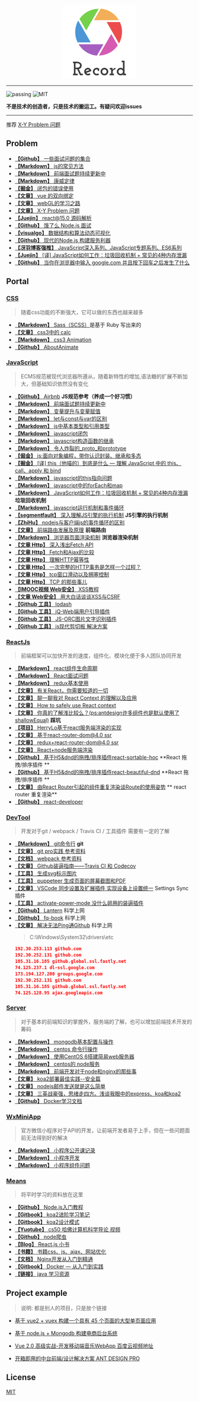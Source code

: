 <div align="center"><img src="./Img/record1.png" alt="logo" title="logo"/></div>

---

![passing](https://img.shields.io/badge/build-passing-brightgreen.svg)
![MIT](https://img.shields.io/badge/License-MIT-brightgreen.svg)

**不是技术的创造者，只是技术的搬运工。有疑问欢迎issues**

---

推荐 [X-Y Problem 问题](https://coolshell.cn/articles/10804.html)

## Problem
* [**【Github】** 一些面试问题的集合](https://github.com/EastSummer/wheel_marking/blob/master/question.md)
* [**【Markdown】** js的常见方法](./js/JsMd/js的常见方法.md)
* [**【Markdown】** 前端面试题持续更新中](https://github.com/HerryLo/Record/blob/master/js/JsMd/%E5%B8%B8%E8%A7%81%E7%9A%84%E9%9D%A2%E8%AF%95%E9%A2%98.md)
* [**【Markdown】** 康威定律](./other/康威定律.md)
* [**【掘金】** 闭包的错误使用](https://juejin.im/post/5c22f13b5188252b56273a00)
* [**【文章】** vue 的双向绑定](https://www.cnblogs.com/kidney/p/6052935.html?utm_source=gold_browser_extension)
* [**【文章】** webGL的学习之路](https://blog.csdn.net/column/details/webgl.html?&page=2)
* [**【文章】** X-Y Problem 问题](https://coolshell.cn/articles/10804.html)
* [**【Juejin】** react@15.0 源码解析](https://juejin.im/post/5983dfbcf265da3e2f7f32de)
* [**【Github】** 饿了么 Node.js 面试](https://github.com/ElemeFE/node-interview/tree/master/sections/zh-cn)
* [**【visualgo】** 数据结构和算法动态可视化](https://visualgo.net/zh)
* [**【Github】** 现代的Node.js 构建服务利器](https://i5ting.github.io/modern-nodejs/)
* [**【冴羽博客强推】** JavaScript深入系列、JavaScript专题系列、ES6系列](https://github.com/mqyqingfeng/Blog)
* [**【Juejin】** [译] JavaScript如何工作：垃圾回收机制 + 常见的4种内存泄漏](https://juejin.im/post/5ca0c8aa518825680c7cb44b)
* [**【Github】** 当你在浏览器中输入 google.com 并且按下回车之后发生了什么](https://github.com/AttemptWeb/what-happens-when-zh_CN)

## Portal

### [**CSS**](./css) 

> 随着css功能的不断强大，它可以做的东西也越来越多

* [**【Markdown】** Sass（SCSS）](./css./Sass.md)是基于 Ruby 写出来的
* [**【文章】** css3中的 calc](https://blog.csdn.net/xianyu410725/article/details/53464834)
* [**【Markdown】** css3 Animation](./css./cssAnimation.md)
* [**【Github】** AboutAnimate](https://github.com/EastSummer/AboutAnimate)

### [**JavaScript**](./js) 

> ECMS规范被现代浏览器所遵从，随着新特性的增加,语法糖的扩展不断加大，但基础知识依然没有变化

* [**【Github】** Airbnb](https://github.com/airbnb/javascript) **JS规范参考（养成一个好习惯）**
* [**【Markdown】** 前端面试题持续更新中](./js/JsMd/常见的面试题.md)
* [**【Markdown】** 变量提升与变量赋值](./js/JsMd/真正弄懂jsmd)
* [**【Markdown】** let与const与var的区别](./js/JsMd/let与const与var.md)
* [**【Markdown】** js中基本类型和引用类型](./js/JsMd/js中基本类型和引用类型.md)
* [**【Markdown】** javascript闭包](./js/JsMd/闭包.md)
* [**【Markdown】** javascript构造函数的继承](./js/JsMd/js构造函数的继承.md)
* [**【Markdown】** 令人炸裂的_proto_和prototype](./js/JsMd/令人炸裂的_proto_和prototype.md)
* [**【倔金】** js:面向对象编程，带你认识封装、继承和多态](https://juejin.im/post/59396c96fe88c2006afc2707)
* [**【掘金】** [译] this（他喵的）到底是什么 — 理解 JavaScript 中的 this、call、apply 和 bind](https://juejin.im/post/5b9f176b6fb9a05d3827d03f)
* [**【Markdown】** javascript的this指向问题](./js/JsMd/js中this的指向问题.md)
* [**【Markdown】** javascript中的forEach和map](./js/JsMd/js中for和map和forEach.md)
* [**【Markdown】** JavaScript如何工作：垃圾回收机制 + 常见的4种内存泄漏](./js/JsMd/GcHandle.md) **垃圾回收机制**
* [**【Markdown】** javascript运行机制和事件循环](./js/JsMd/js运行机制和事件循环.md)
* [**【segmentfault】** 深入理解JS引擎的执行机制](https://segmentfault.com/a/1190000012806637) **JS引擎的执行机制**
* [**【ZhiHu】** nodejs与客户端js的事件循环的区别](https://zhuanlan.zhihu.com/p/33058983)
* [**【文章】** 前端路由发展及原理](https://segmentfault.com/a/1190000011967786) **前端路由**
* [**【Markdown】** 浏览器页面渲染机制](./js/JsMd/浏览器页面渲染机制.md) **浏览器渲染机制**
* [**【文章 Http】** 深入浅出Fetch API](http://web.jobbole.com/84924/)
* [**【文章 Http】** Fetch和Ajax的比较](https://www.jianshu.com/p/71f756103df8)
* [**【文章 Http】** 理解HTTP幂等性](https://www.cnblogs.com/weidagang2046/archive/2011/06/04/idempotence.html)
* [**【文章 Http】** 一次完整的HTTP事务是怎样一个过程？](http://blog.51cto.com/linux5588/1351007)
* [**【文章 Http】** tcp窗口滑动以及拥塞控制](http://blog.chinaunix.net/uid-26275986-id-4109679.html)
* [**【文章 Http】** TCP 的那些事儿](https://coolshell.cn/articles/11564.html)
* [**【IMOOC视频 Web安全】** XSS教程](https://www.imooc.com/learn/812)
* [**【文章 Web安全】** 用大白话谈谈XSS与CSRF](https://segmentfault.com/a/1190000007059639)
* [**【Github 工具】** lodash](https://github.com/lodash/lodash)
* [**【Github 工具】** jQ-Web端用户引导插件](https://github.com/jwarby/jquery-pagewalkthrough)
* [**【Github 工具】** JS-ORC图片文字识别插件](https://github.com/naptha/tesseract.js)
* [**【Github 工具】** js现代剪切板 解决方案](https://github.com/zenorocha/clipboard.js/)

### [**ReactJs**](./frame)

> 前端框架可以加快开发的速度，组件化、模块化便于多人团队协同开发

* [**【Markdown】** react组件生命周期](./frame/react/react生命周期.md)
* [**【Markdown】** React面试问题](./frame/react/React问题.md)
* [**【Markdown】** redux基本使用](./frame/react/redux使用.md)
* [**【文章】** 有关React，你需要知道的一切](https://hateonion.github.io/react-bits-CN/)
* [**【文章】** 聊一聊我对 React Context 的理解以及应用](https://www.jianshu.com/p/eba2b76b290b)
* [**【文章】** How to safely use React context](https://medium.com/@mweststrate/how-to-safely-use-react-context-b7e343eff076)
* [**【文章】** 你真的了解浅比较么？(ps:antdesign许多组件也是默认使用了shallowEqual)](https://www.imweb.io/topic/598973c2c72aa8db35d2e291) **踩坑**
* [**【项目】** HerryLo基于react服务端渲染的实现](https://github.com/HerryLo/webpack-react-node)
* [**【文章】** 基于react-router-dom@4.0 ssr](https://alligator.io/react/react-router-ssr/)
* [**【文章】** redux+react-router-dom@4.0 ssr](https://crypt.codemancers.com/posts/2017-06-03-reactjs-server-side-rendering-with-router-v4-and-redux/)
* [**【文章】** React+node服务端渲染](https://segmentfault.com/a/1190000003735257)
* [**【Github】** 基于H5&dnd的拖拽/排序插件react-sortable-hoc](https://github.com/clauderic/react-sortable-hoc) **React 拖拽/排序插件 **
* [**【Github】** 基于H5&dnd的拖拽/排序插件react-beautiful-dnd](https://github.com/atlassian/react-beautiful-dnd) **React 拖拽/排序插件 **
* [**【文章】** 由React Router引起的组件重复渲染谈Route的使用姿势](https://segmentfault.com/a/1190000012078328) ** react router 重复渲染**
* [**【Github】** react-developer](https://github.com/adam-golab/react-developer-roadmap)

### [**DevTool**](./other/devTool) 

> 开发对于git / webpack / Travis CI / 工具插件 需要有一定的了解

* [**【Markdown】** git命令行](./other/devTool/git.md) **git**
* [**【文章】** git pro实践 参考资料](http://iissnan.com/progit/)
* [**【文档】** webpack 参考资料](https://doc.webpack-china.org/concepts/)
* [**【文章】** Github装逼指南——Travis CI 和 Codecov](https://segmentfault.com/a/1190000004415437)
* [**【工具】** 生成svg标示图片](https://shields.io/#/)
* [**【工具】** puppeteer 生成页面的屏幕截图和PDF](https://pptr.dev/)
* [**【文章】** VSCode 同步设置及扩展插件 实现设备上设置统一](https://www.cnblogs.com/kenz520/p/7416836.html) Settings Sync插件
* [**【工具】** activate-power-mode 没什么卵用的装逼插件](https://atom.io/packages/activate-power-mode)
* [**【Github】** Lantern](https://github.com/getlantern/lantern) 科学上网
* [**【Github】** fq-book](https://github.com/loremwalker/fq-book) 科学上网
* [**【文章】** 解决无法Ping通Github](https://yq.aliyun.com/ziliao/556555) 科学上网
  > C:\Windows\System32\drivers\etc
  ```json
  192.30.253.113 github.com
  192.30.252.131 github.com
  185.31.16.185 github.global.ssl.fastly.net
  74.125.237.1 dl-ssl.google.com
  173.194.127.200 groups.google.com
  192.30.252.131 github.com
  185.31.16.185 github.global.ssl.fastly.net
  74.125.128.95 ajax.googleapis.com
  ```

### [**Server**](./server)

> 对于基本的前端知识的掌握外，服务端的了解，也可以增加前端技术开发的筹码

* [**【Markdown】** mongodb基本配置与操作](./server/mongodb基本配置与操作.md)
* [**【Markdown】** centos 命令行操作](./server/CentOS6命令行.md)
* [**【Markdown】** 使用CentOS 6搭建简易web服务器](./server/使用centos6搭建简易web服务.md)
* [**【Markdown】** centos的 node服务](./server/centos配置node服务.md)
* [**【Markdown】** 前端开发对于node和nginx的那些事](./server/前端开发对于node和nginx的那些事.md)
* [**【文章】** koa2部署最佳实践--安全篇](https://cnodejsorg/topic/5a41c3829807389a1809f6e0)
* [**【文章】** nodejs邮件发送就是这么简单](https://cnodejsorg/topic/572021b2fa48138c41110e4f)
* [**【文章】** 三英战豪强，思绪走四方。浅谈我眼中的express、koa和koa2](https://www.jianshu.com/p/3806417a1991?from=timeline)
* [**【Github】** Docker学习文档](https://github.com/yeasy/docker_practice)

### [WxMiniApp](./other/wxsapp)

> 官方微信小程序对于API的开发，让前端开发者易于上手，但在一些问题面前无法得到好的解决

* [**【Markdown】** 小程序公开课记录](./other/wxsapp./小程序公开课记录.md)
* [**【Markdown】** 小程序开发](./other/wxsapp./小程序开发.md)
* [**【Markdown】** 小程序组件问题](./other/wxsapp./小程序组件问题.md)

### [Means](./other/learn)

> 将平时学习的资料放在这里

* [**【Github】** Node.js入门教程](https://github.com/liuxing/node-abc)
* [**【Gitbook】** koa2进阶学习笔记](https://chenshenhai.github.io/koa2-note/)
* [**【Gitbook】** koa2设计模式](https://chenshenhai.github.io/koajs-design-note/)
* [**【Yuotube】** cs50 哈佛计算机科学导论 视频](https://www.youtube.com/channel/UCcabW7890RKJzL968QWEykA)
* [**【Github】** node爬虫](https://github.com/HerryLo/JavascriptCode/tree/master/node_reptile)
* [**【Blog】** React.js 小书](https://chenshenhai.github.io/koajs-design-note/)
* [**【书籍】** 书籍css、js、ajax、网站优化](http://www.linqing07.com/book.html)
* [**【文档】** Nginx开发从入门到精通](http://tengine.taobao.org/book/index.html)
* [**【Gitbook】** Docker — 从入门到实践](https://yeasy.gitbooks.io/docker_practice/content/)
* [**【链接】** java 学习资源](http://huziketang.mangojuice.top/books/react/)

## Project example

> 说明: 都是别人的项目，只是放个链接

* [基于 vue2 + vuex 构建一个具有 45 个页面的大型单页面应用][30]
* [基于 node.js + Mongodb 构建电商后台系统][31]
* [Vue 2.0 高级实战-开发移动端音乐WebApp 百度云视频地址][32]
* [开箱即用的中台前端/设计解决方案 ANT DESIGN PRO](https://pro.ant.design/)

  [30]: https://github.com/bailicangdu/vue2-elm
  [31]: https://github.com/bailicangdu/node-elm
  [32]: https://pan.baidu.com/s/1geQIWHt?qq-pf-to=pcqq.group&errno=0&errmsg=Auth%20Login%20Sucess&&bduss=&ssnerror=0#list/path=%2FVue%202.0%20%E9%AB%98%E7%BA%A7%E5%AE%9E%E6%88%98-%E5%BC%80%E5%8F%91%E7%A7%BB%E5%8A%A8%E7%AB%AF%E9%9F%B3%E4%B9%90WebApp
  
## License
[MIT](https://github.com/HerryLo/Record/blob/master/LICENSE)
